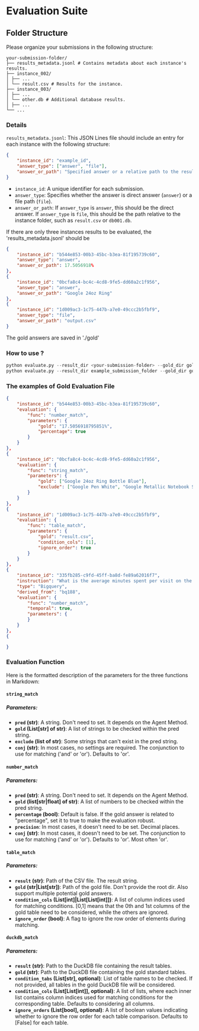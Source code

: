 # Evaluation Suite

## Folder Structure

Please organize your submissions in the following structure:

```
your-submission-folder/
├── results_metadata.jsonl # Contains metadata about each instance's results.
├── instance_002/
│ ├── ...
│ └── result.csv # Results for the instance.
├── instance_003/
│ ├── ...
│ └── other.db # Additional database results.
│ ├── ...
└── ...
```

### Details

`results_metadata.jsonl`: This JSON Lines file should include an entry for each instance with the following structure:

```json
{
    "instance_id": "example_id",
    "answer_type": ["answer", "file"],
    "answer_or_path": "Specified answer or a relative path to the result file"
}
```

- `instance_id`: A unique identifier for each submission.
- `answer_type`: Specifies whether the answer is direct answer (`answer`) or a file path (`file`).
- `answer_or_path`: If `answer_type` is `answer`, this should be the direct answer. If `answer_type` is `file`, this should be the path relative to the instance folder, such as `result.csv` or `db001.db`.

If there are only three instances results to be evaluated, the 'results_metadata.jsonl' should be

```json
{
    "instance_id": "b544e853-00b3-45bc-b3ea-81f195739c60",
    "answer_type": "answer",
    "answer_or_path": 17.5056918%
},
{
    "instance_id": "0bcfa8c4-bc4c-4cd8-9fe5-dd60a2c1f956",
    "answer_type": "answer",
    "answer_or_path": "Google 24oz Ring"
},
{
    "instance_id": "1d009ac3-1c75-447b-a7e0-49ccc2b5fbf9",
    "answer_type": "file",
    "answer_or_path": "output.csv"
}

```

The gold answers are saved in './gold'




### How to use ?

```python
python evaluate.py --result_dir <your-submission-folder> --gold_dir gold
python evaluate.py --result_dir example_submission_folder --gold_dir gold
```


### The examples of Gold Evaluation File
```json
{
    "instance_id": "b544e853-00b3-45bc-b3ea-81f195739c60", 
    "evaluation": {
        "func": "number_match", 
        "parameters": {
            "gold": "17.5056918795851%", 
            "percentage": true
        }
    }
},
{
    "instance_id": "0bcfa8c4-bc4c-4cd8-9fe5-dd60a2c1f956", 
    "evaluation": {
        "func": "string_match", 
        "parameters": {
            "gold": ["Google 24oz Ring Bottle Blue"],
            "exclude": ["Google Pen White", "Google Metallic Notebook Set", "Google Red Speckled Tee", "Google Mouse Pad Navy"]
        }
    }
},
{
    "instance_id": "1d009ac3-1c75-447b-a7e0-49ccc2b5fbf9", 
    "evaluation": {
        "func": "table_match", 
        "parameters": {
            "gold": "result.csv", 
            "condition_cols": [1], 
            "ignore_order": true
        }
    }
},
{
    "instance_id": "335fb285-c9fd-45ff-ba8d-fe89a62016f7",
    "instruction": "What is the average minutes spent per visit on the product category that has the highest total quantity bought by users?",
    "type": "Bigquery",
    "derived_from": "bq188",
    "evaluation": {
        "func": "number_match",
        "temporal": true,
        "parameters": {
        }
    }
},
{

}
```

### Evaluation Function

Here is the formatted description of the parameters for the three functions in Markdown:

#### `string_match`


##### Parameters:
- **`pred` (str)**: A string. Don't need to set. It depends on the Agent Method.
- **`gold` (List[str] of str)**: A list of strings to be checked within the pred string.
- **`exclude` (list of str)**: Some strings that can't exist in the pred string.
- **`conj` (str)**: In most cases, no settings are required. The conjunction to use for matching ('and' or 'or'). Defaults to 'or'. 


#### `number_match`


##### Parameters:
- **`pred` (str)**: A string. Don't need to set. It depends on the Agent Method.
- **`gold` (list[str|float] of str)**: A list of numbers to be checked within the pred string.
- **`percentage` (bool)**: Default is false. If the gold answer is related to "percentage", set it to true to make the evaluation robust.
- **`precision`**: In most cases, it doesn't need to be set. Decimal places.
- **`conj` (str)**: In most cases, it doesn't need to be set. The conjunction to use for matching ('and' or 'or'). Defaults to 'or'. Most often 'or'.


#### `table_match`

##### Parameters:
- **`result` (str)**: Path of the CSV file. The result string.
- **`gold` (str|List[str])**: Path of the gold file. Don't provide the root dir. Also support multiple potential gold answers.
- **`condition_cols` (List[int]|List[List[int]])**: A list of column indices used for matching conditions. [0,1] means that the 0th and 1st columns of the gold table need to be considered, while the others are ignored.
- **`ignore_order` (bool)**: A flag to ignore the row order of elements during matching.


#### `duckdb_match`

##### Parameters:
- **`result` (str)**: Path to the DuckDB file containing the result tables.
- **`gold` (str)**: Path to the DuckDB file containing the gold standard tables.
- **`condition_tabs` (List[str], optional)**: List of table names to be checked. If not provided, all tables in the gold DuckDB file will be considered.
- **`condition_cols` (List[List[int]], optional)**: A list of lists, where each inner list contains column indices used for matching conditions for the corresponding table. Defaults to considering all columns.
- **`ignore_orders` (List[bool], optional)**: A list of boolean values indicating whether to ignore the row order for each table comparison. Defaults to [False] for each table.